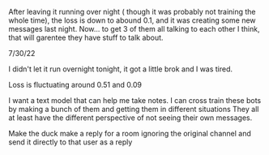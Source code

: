 After leaving it running over night ( though it was probably not training the whole time), the loss is down to abound 0.1, and it was creating some new messages last night.
Now... to get 3 of them all talking to each other I think, that will garentee they have stuff to talk about.


7/30/22

I didn't let it run overnight tonight, it got a little brok and I was tired.

Loss is fluctuating around  0.51 and 0.09

I want a text model that can help me take notes.
I can cross train these bots by making a bunch of them and getting them in different situations
They all at least have the different perspective of not seeing their own messages.

Make the duck make a reply for a room ignoring the original channel and send it directly to that user as a reply
